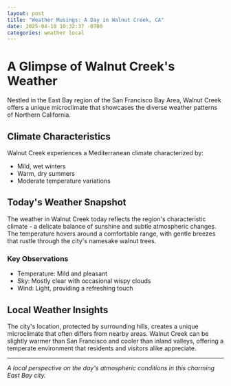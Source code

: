```yaml
---
layout: post
title: "Weather Musings: A Day in Walnut Creek, CA"
date: 2025-04-18 10:32:37 -0700
categories: weather local
---
```


# A Glimpse of Walnut Creek's Weather

Nestled in the East Bay region of the San Francisco Bay Area, Walnut Creek offers a unique microclimate that showcases the diverse weather patterns of Northern California. 

## Climate Characteristics

Walnut Creek experiences a Mediterranean climate characterized by:
- Mild, wet winters
- Warm, dry summers
- Moderate temperature variations

## Today's Weather Snapshot

The weather in Walnut Creek today reflects the region's characteristic climate - a delicate balance of sunshine and subtle atmospheric changes. The temperature hovers around a comfortable range, with gentle breezes that rustle through the city's namesake walnut trees.

### Key Observations
- Temperature: Mild and pleasant
- Sky: Mostly clear with occasional wispy clouds
- Wind: Light, providing a refreshing touch

## Local Weather Insights

The city's location, protected by surrounding hills, creates a unique microclimate that often differs from nearby areas. Walnut Creek can be slightly warmer than San Francisco and cooler than inland valleys, offering a temperate environment that residents and visitors alike appreciate.

---

*A local perspective on the day's atmospheric conditions in this charming East Bay city.*
